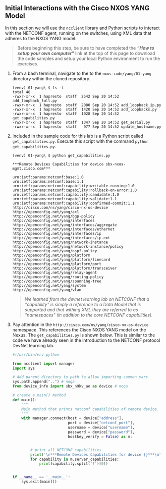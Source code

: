 ## Initial Interactions with the Cisco NXOS YANG Model

In this section we will use the `ncclient` library and Python scripts to interact with the NETCONF agent, running on the switches, using XML data that adheres to the NXOS YANG model. 

> Before beginning this step, be sure to have completed the ***"How to setup your own computer"*** link at the top of this page to download the code samples and setup your local Python environment to run the exercises. 

1. From a bash terminal, navigate to the to the `nxos-code/yang/01-yang` directory within the cloned repository.

    ``` shell
    (venv) 01-yang\ $ ls -l
    total 48
    -rwxr-xr-x  1 hapresto  staff  2542 Sep 20 14:52 add_loopback_full.py
    -rwxr-xr-x  1 hapresto  staff  2080 Sep 20 14:52 add_loopback_ip.py
    -rwxr-xr-x  1 hapresto  staff  1420 Sep 20 14:52 add_loopbacks.py
    -rwxr-xr-x  1 hapresto  staff  1028 Sep 20 14:52 get_capabilities.py
    -rwxr-xr-x  1 hapresto  staff  1347 Sep 20 14:52 get_serial.py
    -rwxr-xr-x  1 hapresto  staff   977 Sep 20 14:52 update_hostname.py
    ```

1. Included in the sample code for this lab is a Python script called `get_capabilities.py`. Execute this script with the command `python get_capabilities.py`.

    ```
    (venv) 01-yang\ $ python get_capabilities.py
    
    ***Remote Devices Capabilities for device sbx-nxos-mgmt.cisco.com***
    
    urn:ietf:params:netconf:base:1.0
    urn:ietf:params:netconf:base:1.1
    urn:ietf:params:netconf:capability:writable-running:1.0
    urn:ietf:params:netconf:capability:rollback-on-error:1.0
    urn:ietf:params:netconf:capability:candidate:1.0
    urn:ietf:params:netconf:capability:validate:1.1
    urn:ietf:params:netconf:capability:confirmed-commit:1.1
    http://cisco.com/ns/yang/cisco-nx-os-device
    http://openconfig.net/yang/acl
    http://openconfig.net/yang/bgp-policy
    http://openconfig.net/yang/interfaces
    http://openconfig.net/yang/interfaces/aggregate
    http://openconfig.net/yang/interfaces/ethernet
    http://openconfig.net/yang/interfaces/ip
    http://openconfig.net/yang/interfaces/ip-ext
    http://openconfig.net/yang/network-instance
    http://openconfig.net/yang/network-instance/policy
    http://openconfig.net/yang/ospf-policy
    http://openconfig.net/yang/platform
    http://openconfig.net/yang/platform/linecard
    http://openconfig.net/yang/platform/port
    http://openconfig.net/yang/platform/transceiver
    http://openconfig.net/yang/relay-agent
    http://openconfig.net/yang/routing-policy
    http://openconfig.net/yang/spanning-tree
    http://openconfig.net/yang/system
    http://openconfig.net/yang/vlan    
    ```

    > *We learned from the devnet learning lab on NETCONF that a "capability" is simply a reference to a Data Model that is supported and that withing XML they are referred to as "namespaces" (in addition to the core NETCONF capabilities).*

1. Pay attention in the `http://cisco.com/ns/yang/cisco-nx-os-device` namespace. This references the Cisco NXOS YANG model on the Nexus. The `get_capabilities.py` is shown below. This is similar to the code we have already seen in the introduction to the NETCONF protocol DevNet learning lab.
    
    ```python
    #!/usr/bin/env python
    
    from ncclient import manager
    import sys
    
    # Add parent directory to path to allow importing common vars
    sys.path.append("..") # noqa
    from device_info import sbx_n9kv_ao as device # noqa
    
    # create a main() method
    def main():
        """
        Main method that prints netconf capabilities of remote device.
        """
        with manager.connect(host = device["address"],
                             port = device["netconf_port"],
                             username = device["username"],
                             password = device["password"],
                             hostkey_verify = False) as m:
    
    
            # print all NETCONF capabilities
            print('\n***Remote Devices Capabilities for device {}***\n'.format(device["address"]))
            for capability in m.server_capabilities:
                print(capability.split('?')[0])
    
    
    if __name__ == '__main__':
        sys.exit(main())
    ```
